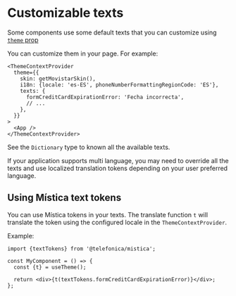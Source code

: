 # Customizable texts

Some components use some default texts that you can customize using [`theme` prop](./theme-config.md)

You can customize them in your page. For example:

```tsx
<ThemeContextProvider
  theme={{
    skin: getMovistarSkin(),
    i18n: {locale: 'es-ES', phoneNumberFormattingRegionCode: 'ES'},
    texts: {
      formCreditCardExpirationError: 'Fecha incorrecta',
      // ...
    },
  }}
>
  <App />
</ThemeContextProvider>
```

See the `Dictionary` type to known all the available texts.

If your application supports multi language, you may need to override all the texts and use localized
translation tokens depending on your user preferred language.

## Using Mística text tokens

You can use Mística tokens in your texts. The translate function `t` will translate the token using the
configured locale in the `ThemeContextProvider`.

Example:

```tsx
import {textTokens} from '@telefonica/mistica';

const MyComponent = () => {
  const {t} = useTheme();

  return <div>{t(textTokens.formCreditCardExpirationError)}</div>;
};
```
